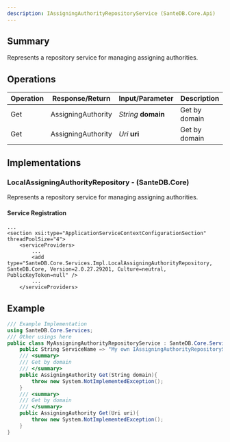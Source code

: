 ```yaml
---
description: IAssigningAuthorityRepositoryService (SanteDB.Core.Api)
---
```


## Summary
Represents a repository service for managing assigning authorities.

## Operations

|Operation|Response/Return|Input/Parameter|Description|
|-|-|-|-|
|Get|AssigningAuthority|*String* **domain**|Get by domain|
|Get|AssigningAuthority|*Uri* **uri**|Get by domain|

## Implementations


### LocalAssigningAuthorityRepository - (SanteDB.Core)
Represents a repository service for managing assigning authorities.

#### Service Registration
```markup
...
<section xsi:type="ApplicationServiceContextConfigurationSection" threadPoolSize="4">
	<serviceProviders>
		...
		<add type="SanteDB.Core.Services.Impl.LocalAssigningAuthorityRepository, SanteDB.Core, Version=2.0.27.29201, Culture=neutral, PublicKeyToken=null" />
		...
	</serviceProviders>
```
## Example
```csharp
/// Example Implementation
using SanteDB.Core.Services;
/// Other usings here
public class MyAssigningAuthorityRepositoryService : SanteDB.Core.Services.IAssigningAuthorityRepositoryService { 
	public String ServiceName => "My own IAssigningAuthorityRepositoryService service";
	/// <summary>
	/// Get by domain
	/// </summary>
	public AssigningAuthority Get(String domain){
		throw new System.NotImplementedException();
	}
	/// <summary>
	/// Get by domain
	/// </summary>
	public AssigningAuthority Get(Uri uri){
		throw new System.NotImplementedException();
	}
}
```

